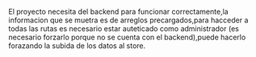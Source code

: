 El proyecto necesita del backend para funcionar correctamente,la informacion que se muetra es de arreglos precargados,para hacceder a todas las rutas es necesario estar auteticado como administrador (es necesario forzarlo porque  no se cuenta con el backend),puede hacerlo forazando la subida de los datos al store.